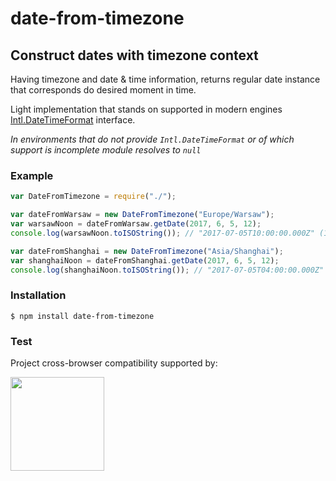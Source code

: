 # date-from-timezone
## Construct dates with timezone context

Having timezone and date & time information, returns regular date instance that corresponds do desired moment in time.

Light implementation that stands on supported in modern engines [Intl.DateTimeFormat](http://www.ecma-international.org/ecma-402/1.0/#sec-12.1) interface.

_In environments that do not provide `Intl.DateTimeFormat` or of which support is incomplete module resolves to `null`_

### Example

```javascript
var DateFromTimezone = require("./");

var dateFromWarsaw = new DateFromTimezone("Europe/Warsaw");
var warsawNoon = dateFromWarsaw.getDate(2017, 6, 5, 12);
console.log(warsawNoon.toISOString()); // "2017-07-05T10:00:00.000Z" (12PM in Warsaw was at 10AM in UTC)

var dateFromShanghai = new DateFromTimezone("Asia/Shanghai");
var shanghaiNoon = dateFromShanghai.getDate(2017, 6, 5, 12);
console.log(shanghaiNoon.toISOString()); // "2017-07-05T04:00:00.000Z" (12PM in Shanghai was at 4AM in UTC)
```

### Installation

	$ npm install date-from-timezone

### Test

Project cross-browser compatibility supported by:

<a href="https://browserstack.com"><img src="https://bstacksupport.zendesk.com/attachments/token/Pj5uf2x5GU9BvWErqAr51Jh2R/?name=browserstack-logo-600x315.png" height="150" /></a>

